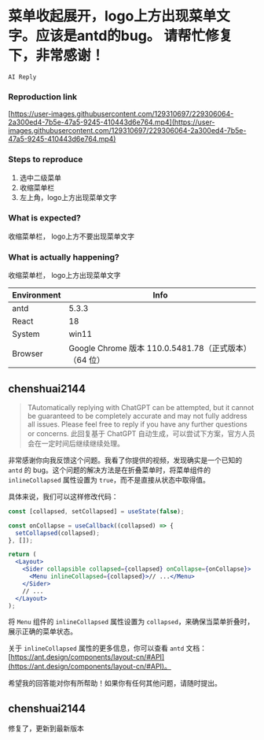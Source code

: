 # 菜单收起展开，logo上方出现菜单文字。应该是antd的bug。 请帮忙修复下，非常感谢！

`AI Reply`

### Reproduction link

[https://user-images.githubusercontent.com/129310697/229306064-2a300ed4-7b5e-47a5-9245-410443d6e764.mp4](https://user-images.githubusercontent.com/129310697/229306064-2a300ed4-7b5e-47a5-9245-410443d6e764.mp4)

### Steps to reproduce

1. 选中二级菜单
2. 收缩菜单栏
3. 左上角，logo上方出现菜单文字

### What is expected?

收缩菜单栏， logo上方不要出现菜单文字

### What is actually happening?

收缩菜单栏， logo上方出现菜单文字

| Environment | Info                                                   |
| ----------- | ------------------------------------------------------ |
| antd        | 5.3.3                                                  |
| React       | 18                                                     |
| System      | win11                                                  |
| Browser     | Google Chrome 版本 110.0.5481.78（正式版本） （64 位） |

<!-- generated by ant-design-issue-helper. DO NOT REMOVE -->

## chenshuai2144

> TAutomatically replying with ChatGPT can be attempted, but it cannot be guaranteed to be completely accurate and may not fully address all issues. Please feel free to reply if you have any further questions or concerns.
> 此回复基于 ChatGPT 自动生成，可以尝试下方案，官方人员会在一定时间后继续继续处理。

非常感谢你向我反馈这个问题。我看了你提供的视频，发现确实是一个已知的 `antd` 的 bug。这个问题的解决方法是在折叠菜单时，将菜单组件的 `inlineCollapsed` 属性设置为 `true`，而不是直接从状态中取得值。

具体来说，我们可以这样修改代码：

```jsx
const [collapsed, setCollapsed] = useState(false);

const onCollapse = useCallback((collapsed) => {
  setCollapsed(collapsed);
}, []);

return (
  <Layout>
    <Sider collapsible collapsed={collapsed} onCollapse={onCollapse}>
      <Menu inlineCollapsed={collapsed}>// ...</Menu>
    </Sider>
    // ...
  </Layout>
);
```

将 `Menu` 组件的 `inlineCollapsed` 属性设置为 `collapsed`，来确保当菜单折叠时，展示正确的菜单状态。

关于 `inlineCollapsed` 属性的更多信息，你可以查看 `antd` 文档：[https://ant.design/components/layout-cn/#API](https://ant.design/components/layout-cn/#API)。

希望我的回答能对你有所帮助！如果你有任何其他问题，请随时提出。

## chenshuai2144

修复了，更新到最新版本
